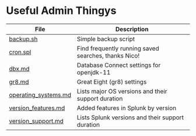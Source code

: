 # Useful Admin Thingys

| File | Description |
| ---- | ----------- |
| [backup.sh](backup.sh) | Simple backup script |
| [cron.spl](cron.spl) | Find frequently running saved searches, thanks Nico! |
| [dbx.md](dbx.md) | Database Connect settings for openjdk-11 |
| [gr8.md](gr8.md) | Great Eight (gr8) settings |
| [operating_systems.md](operating_systems.md) | Lists major OS versions and their support duration |
| [version_features.md](version_features.md) | Added features in Splunk by version |
| [version_support.md](version_support.md) | Lists Splunk versions and their support duration |
